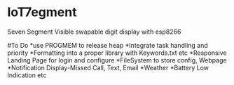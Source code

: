 # IoT7egment
Seven Segment Visible swapable digit display with esp8266

#To Do
*use PROGMEM to release heap
*Integrate task handling and priority
*Formatting into a proper library with Keywords.txt etc
*Responsive Landing Page for login and configure
*FileSystem to store config, Webpage
*Notification Display-Missed Call, Text, Email
*Weather
*Battery Low Indication etc
